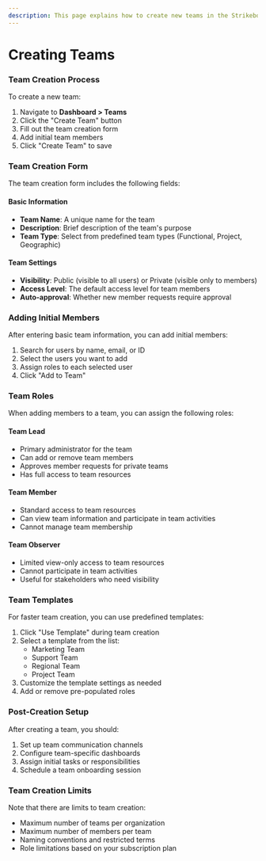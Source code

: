 ```yaml
---
description: This page explains how to create new teams in the Strikebot Dashboard.
---
```


# Creating Teams

### Team Creation Process

To create a new team:

1. Navigate to **Dashboard > Teams**
2. Click the "Create Team" button
3. Fill out the team creation form
4. Add initial team members
5. Click "Create Team" to save

### Team Creation Form

The team creation form includes the following fields:

#### Basic Information

* **Team Name**: A unique name for the team
* **Description**: Brief description of the team's purpose
* **Team Type**: Select from predefined team types (Functional, Project, Geographic)

#### Team Settings

* **Visibility**: Public (visible to all users) or Private (visible only to members)
* **Access Level**: The default access level for team members
* **Auto-approval**: Whether new member requests require approval

### Adding Initial Members

After entering basic team information, you can add initial members:

1. Search for users by name, email, or ID
2. Select the users you want to add
3. Assign roles to each selected user
4. Click "Add to Team"

### Team Roles

When adding members to a team, you can assign the following roles:

#### Team Lead

* Primary administrator for the team
* Can add or remove team members
* Approves member requests for private teams
* Has full access to team resources

#### Team Member

* Standard access to team resources
* Can view team information and participate in team activities
* Cannot manage team membership

#### Team Observer

* Limited view-only access to team resources
* Cannot participate in team activities
* Useful for stakeholders who need visibility

### Team Templates

For faster team creation, you can use predefined templates:

1. Click "Use Template" during team creation
2. Select a template from the list:
   * Marketing Team
   * Support Team
   * Regional Team
   * Project Team
3. Customize the template settings as needed
4. Add or remove pre-populated roles

### Post-Creation Setup

After creating a team, you should:

1. Set up team communication channels
2. Configure team-specific dashboards
3. Assign initial tasks or responsibilities
4. Schedule a team onboarding session

### Team Creation Limits

Note that there are limits to team creation:

* Maximum number of teams per organization
* Maximum number of members per team
* Naming conventions and restricted terms
* Role limitations based on your subscription plan
